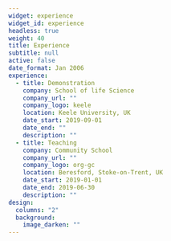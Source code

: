 ```yaml
---
widget: experience
widget_id: experience
headless: true
weight: 40
title: Experience
subtitle: null
active: false
date_format: Jan 2006
experience:
  - title: Demonstration
    company: School of life Science
    company_url: ""
    company_logo: keele
    location: Keele University, UK
    date_start: 2019-09-01
    date_end: ""
    description: ""
  - title: Teaching
    company: Community School
    company_url: ""
    company_logo: org-gc
    location: Beresford, Stoke-on-Trent, UK
    date_start: 2019-01-01
    date_end: 2019-06-30
    description: ""
design:
  columns: "2"
  background:
    image_darken: ""
---
```

